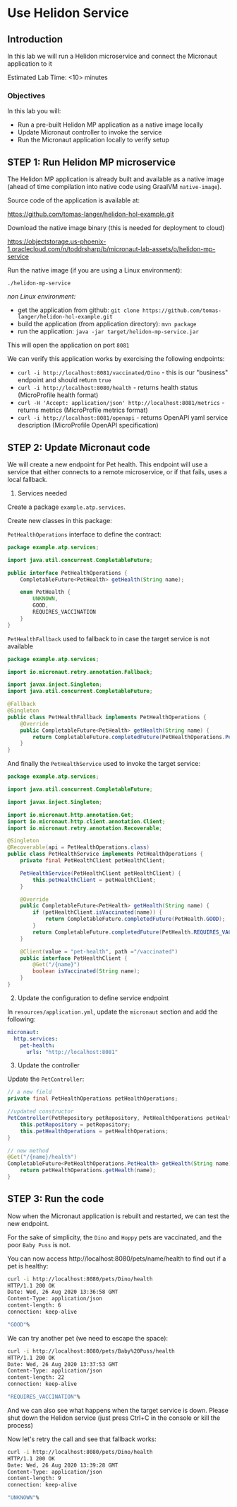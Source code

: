 # Use Helidon Service

## Introduction

In this lab we will run a Helidon microservice and connect the Micronaut application to it

Estimated Lab Time: &lt;10&gt; minutes

### Objectives

In this lab you will:

* Run a pre-built Helidon MP application as a native image locally
* Update Micronaut controller to invoke the service
* Run the Micronaut application locally to verify setup

## **STEP 1**: Run Helidon MP microservice

The Helidon MP application is already built and available as a native image
(ahead of time compilation into native code using GraalVM `native-image`).

Source code of the application is available at:
 
https://github.com/tomas-langer/helidon-hol-example.git

Download the native image binary (this is needed for deployment to cloud)

https://objectstorage.us-phoenix-1.oraclecloud.com/n/toddrsharp/b/micronaut-lab-assets/o/helidon-mp-service

Run the native image (if you are using a Linux environment):

`./helidon-mp-service`

_non Linux environment:_
  - get the application from github: `git clone https://github.com/tomas-langer/helidon-hol-example.git`
  - build the application (from application directory): `mvn package`
  - run the application: `java -jar target/helidon-mp-service.jar`

This will open the application on port `8081`

We can verify this application works by exercising the following endpoints:

- `curl -i http://localhost:8081/vaccinated/Dino` - this is our "business" endpoint and should return `true`
- `curl -i http://localhost:8080/health` - returns health status (MicroProfile health format)
- `curl -H 'Accept: application/json' http://localhost:8081/metrics` - returns metrics (MicroProfile metrics format)
- `curl -i http://localhost:8081/openapi` - returns OpenAPI yaml service description (MicroProfile OpenAPI specification)

## **STEP 2**: Update Micronaut code

We will create a new endpoint for Pet health. This endpoint will use a service that either connects to a remote
microservice, or if that fails, uses a local fallback.

1. Services needed

Create a package `example.atp.services`.

Create new classes in this package:

`PetHealthOperations` interface to define the contract:
```java
package example.atp.services;

import java.util.concurrent.CompletableFuture;

public interface PetHealthOperations {
    CompletableFuture<PetHealth> getHealth(String name);

    enum PetHealth {
        UNKNOWN,
        GOOD,
        REQUIRES_VACCINATION
    }
}
```

`PetHealthFallback` used to fallback to in case the target service is not available
```java
package example.atp.services;

import io.micronaut.retry.annotation.Fallback;

import javax.inject.Singleton;
import java.util.concurrent.CompletableFuture;

@Fallback
@Singleton
public class PetHealthFallback implements PetHealthOperations {
    @Override
    public CompletableFuture<PetHealth> getHealth(String name) {
        return CompletableFuture.completedFuture(PetHealthOperations.PetHealth.UNKNOWN);
    }
}
```

And finally the `PetHealthService` used to invoke the target service:
```java
package example.atp.services;

import java.util.concurrent.CompletableFuture;

import javax.inject.Singleton;

import io.micronaut.http.annotation.Get;
import io.micronaut.http.client.annotation.Client;
import io.micronaut.retry.annotation.Recoverable;

@Singleton
@Recoverable(api = PetHealthOperations.class)
public class PetHealthService implements PetHealthOperations {
    private final PetHealthClient petHealthClient;

    PetHealthService(PetHealthClient petHealthClient) {
        this.petHealthClient = petHealthClient;
    }

    @Override
    public CompletableFuture<PetHealth> getHealth(String name) {
        if (petHealthClient.isVaccinated(name)) {
            return CompletableFuture.completedFuture(PetHealth.GOOD);
        }
        return CompletableFuture.completedFuture(PetHealth.REQUIRES_VACCINATION);
    }

    @Client(value = "pet-health", path ="/vaccinated")
    public interface PetHealthClient {
        @Get("/{name}")
        boolean isVaccinated(String name);
    }
}
```

2. Update the configuration to define service endpoint

In `resources/application.yml`, update the `micronaut` section and add the following:
```yaml
micronaut:
  http.services:
    pet-health:
      urls: "http://localhost:8081"
```

3. Update the controller

Update the `PetController`:

```java
// a new field
private final PetHealthOperations petHealthOperations;

//updated constructor
PetController(PetRepository petRepository, PetHealthOperations petHealthOperations) {
    this.petRepository = petRepository;
    this.petHealthOperations = petHealthOperations;
}

// new method
@Get("/{name}/health")
CompletableFuture<PetHealthOperations.PetHealth> getHealth(String name) {
    return petHealthOperations.getHealth(name);
}
```


## **STEP 3**: Run the code

Now when the Micronaut application is rebuilt and restarted,
we can test the new endpoint.
 
For the sake of simplicity, the `Dino` and `Hoppy` pets are vaccinated,
 and the poor `Baby Puss` is not.
 
You can now access http://localhost:8080/pets/name/health to find out if a pet is healthy:

```bash
curl -i http://localhost:8080/pets/Dino/health
HTTP/1.1 200 OK
Date: Wed, 26 Aug 2020 13:36:58 GMT
Content-Type: application/json
content-length: 6
connection: keep-alive

"GOOD"%
```

We can try another pet (we need to escape the space):
```bash
curl -i http://localhost:8080/pets/Baby%20Puss/health
HTTP/1.1 200 OK
Date: Wed, 26 Aug 2020 13:37:53 GMT
Content-Type: application/json
content-length: 22
connection: keep-alive

"REQUIRES_VACCINATION"%
```

And we can also see what happens when the target service is down.
Please shut down the Helidon service (just press Ctrl+C in the console or kill the process)

Now let's retry the call and see that fallback works:
```bash
curl -i http://localhost:8080/pets/Dino/health
HTTP/1.1 200 OK
Date: Wed, 26 Aug 2020 13:39:28 GMT
Content-Type: application/json
content-length: 9
connection: keep-alive

"UNKNOWN"%
```